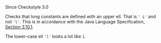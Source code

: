 Since Checkstyle 3.0

Checks that long constants are defined with an upper ell. That
is `' L'` and not `'l'`. This is in accordance with the Java
Language Specification, [Section 3.10.1](https://docs.oracle.com/javase/specs/jls/se8/html/jls-3.html#jls-3.10.1).

The lower-case ell `'l'` looks a lot like `1`.
